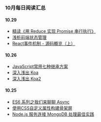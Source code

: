 ### 10月每日阅读汇总



#### 10.29

* [精读《用 Reduce 实现 Promise 串行执行》](https://juejin.im/post/5bd65b98f265da0a91458ee6?utm_source=gold_browser_extension
)
* [浅析前端状态管理](https://juejin.im/post/5bd3262af265da0aa665085b?utm_source=gold_browser_extension
)
* [React事件机制 - 源码概览（上）](https://juejin.im/post/5bd32493f265da0ae472cc8e?utm_source=gold_browser_extension#comment
)



#### 10.26

* [JavaScript常用七种继承方案](https://juejin.im/post/5bcb2e295188255c55472db0)
* [深入浅出 Koa](https://github.com/berwin/Blog/issues/8#issuecomment-418915285)
* [深入浅出 Koa2](https://github.com/berwin/Blog/issues/9)



#### 10.25

* [ES6 系列之我们来聊聊 Async](https://github.com/mqyqingfeng/Blog/issues/100)
* [使用CSS自定义属性构建骨架屏](https://juejin.im/post/5bd07157f265da0ad221cd19?utm_source=gold_browser_extension)
* [Node.js 服务连接 MongoDB 处理最佳实践](https://juejin.im/post/5bd03a4df265da0ad63c09a1?utm_source=gold_browser_extension)
